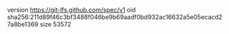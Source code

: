 version https://git-lfs.github.com/spec/v1
oid sha256:211d89f46c3bf3488f046be9b69aadf0bd932ac16632a5e05ecacd27a8be1369
size 53572

